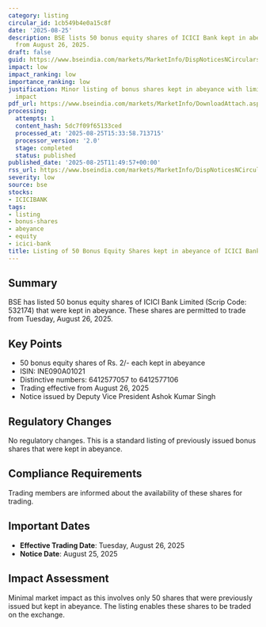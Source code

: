 ```yaml
---
category: listing
circular_id: 1cb549b4e0a15c8f
date: '2025-08-25'
description: BSE lists 50 bonus equity shares of ICICI Bank kept in abeyance, effective
  from August 26, 2025.
draft: false
guid: https://www.bseindia.com/markets/MarketInfo/DispNoticesNCirculars.aspx?Noticeid={16EF5CC2-459D-4ADC-BD44-75E7326EC0C0}&noticeno=20250825-28&dt=08/25/2025&icount=28&totcount=65&flag=0
impact: low
impact_ranking: low
importance_ranking: low
justification: Minor listing of bonus shares kept in abeyance with limited market
  impact
pdf_url: https://www.bseindia.com/markets/MarketInfo/DownloadAttach.aspx?id=20250825-28&attachedId=
processing:
  attempts: 1
  content_hash: 5dc7f09f65133ced
  processed_at: '2025-08-25T15:33:58.713715'
  processor_version: '2.0'
  stage: completed
  status: published
published_date: '2025-08-25T11:49:57+00:00'
rss_url: https://www.bseindia.com/markets/MarketInfo/DispNoticesNCirculars.aspx?Noticeid={16EF5CC2-459D-4ADC-BD44-75E7326EC0C0}&noticeno=20250825-28&dt=08/25/2025&icount=28&totcount=65&flag=0
severity: low
source: bse
stocks:
- ICICIBANK
tags:
- listing
- bonus-shares
- abeyance
- equity
- icici-bank
title: Listing of 50 Bonus Equity Shares kept in abeyance of ICICI Bank Limited
---
```


## Summary

BSE has listed 50 bonus equity shares of ICICI Bank Limited (Scrip Code: 532174) that were kept in abeyance. These shares are permitted to trade from Tuesday, August 26, 2025.

## Key Points

- 50 bonus equity shares of Rs. 2/- each kept in abeyance
- ISIN: INE090A01021
- Distinctive numbers: 6412577057 to 6412577106
- Trading effective from August 26, 2025
- Notice issued by Deputy Vice President Ashok Kumar Singh

## Regulatory Changes

No regulatory changes. This is a standard listing of previously issued bonus shares that were kept in abeyance.

## Compliance Requirements

Trading members are informed about the availability of these shares for trading.

## Important Dates

- **Effective Trading Date**: Tuesday, August 26, 2025
- **Notice Date**: August 25, 2025

## Impact Assessment

Minimal market impact as this involves only 50 shares that were previously issued but kept in abeyance. The listing enables these shares to be traded on the exchange.